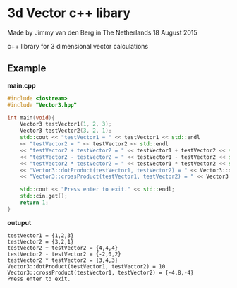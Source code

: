 # 3d Vector c++ libary
Made by Jimmy van den Berg in The Netherlands
18 August 2015

c++ library for 3 dimensional vector calculations

## Example

**main.cpp**
```c++
#include <iostream>
#include "Vector3.hpp"

int main(void){
	Vector3 testVector1(1, 2, 3);
	Vector3 testVector2(3, 2, 1);
	std::cout << "testVector1 = " << testVector1 << std::endl
	<< "testVector2 = " << testVector2 << std::endl
	<< "testVector2 + testVector2 = " << testVector1 + testVector2 << std::endl
	<< "testVector2 - testVector2 = " << testVector1 - testVector2 << std::endl
	<< "testVector2 * testVector2 = " << testVector1 * testVector2 << std::endl
	<< "Vector3::dotProduct(testVector1, testVector2) = " << Vector3::dotProduct(testVector1, testVector2) << std::endl
	<< "Vector3::crossProduct(testVector1, testVector2) = " << Vector3::crossProduct(testVector1, testVector2) << std::endl;

	std::cout << "Press enter to exit." << std::endl;
	std::cin.get();
	return 1;
}
```
**outuput**
```
testVector1 = {1,2,3}
testVector2 = {3,2,1}
testVector2 + testVector2 = {4,4,4}
testVector2 - testVector2 = {-2,0,2}
testVector2 * testVector2 = {3,4,3}
Vector3::dotProduct(testVector1, testVector2) = 10
Vector3::crossProduct(testVector1, testVector2) = {-4,8,-4}
Press enter to exit.
```
